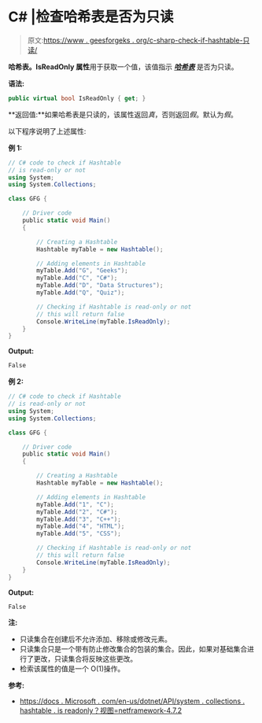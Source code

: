 # C# |检查哈希表是否为只读

> 原文:[https://www . geesforgeks . org/c-sharp-check-if-hashtable-只读/](https://www.geeksforgeeks.org/c-sharp-check-if-hashtable-is-read-only/)

**哈希表。IsReadOnly 属性**用于获取一个值，该值指示 ***[哈希表](https://www.geeksforgeeks.org/c-hashtable-class/)*** 是否为只读。

**语法:**

```cs
public virtual bool IsReadOnly { get; }
```

**返回值:**如果哈希表是只读的，该属性返回*真*，否则返回*假*。默认为*假*。

以下程序说明了上述属性:

**例 1:**

```cs
// C# code to check if Hashtable
// is read-only or not
using System;
using System.Collections;

class GFG {

    // Driver code
    public static void Main()
    {

        // Creating a Hashtable
        Hashtable myTable = new Hashtable();

        // Adding elements in Hashtable
        myTable.Add("G", "Geeks");
        myTable.Add("C", "C#");
        myTable.Add("D", "Data Structures");
        myTable.Add("Q", "Quiz");

        // Checking if Hashtable is read-only or not
        // this will return false
        Console.WriteLine(myTable.IsReadOnly);
    }
}
```

**Output:**

```cs
False

```

**例 2:**

```cs
// C# code to check if Hashtable
// is read-only or not
using System;
using System.Collections;

class GFG {

    // Driver code
    public static void Main()
    {

        // Creating a Hashtable
        Hashtable myTable = new Hashtable();

        // Adding elements in Hashtable
        myTable.Add("1", "C");
        myTable.Add("2", "C#");
        myTable.Add("3", "C++");
        myTable.Add("4", "HTML");
        myTable.Add("5", "CSS");

        // Checking if Hashtable is read-only or not
        // this will return false
        Console.WriteLine(myTable.IsReadOnly);
    }
}
```

**Output:**

```cs
False

```

**注:**

*   只读集合在创建后不允许添加、移除或修改元素。
*   只读集合只是一个带有防止修改集合的包装的集合。因此，如果对基础集合进行了更改，只读集合将反映这些更改。
*   检索该属性的值是一个 O(1)操作。

**参考:**

*   [https://docs . Microsoft . com/en-us/dotnet/API/system . collections . hashtable . is readonly？视图=netframework-4.7.2](https://docs.microsoft.com/en-us/dotnet/api/system.collections.hashtable.isreadonly?view=netframework-4.7.2)